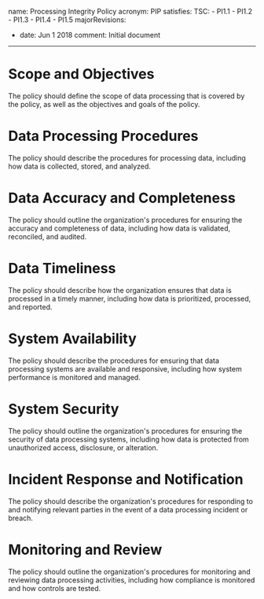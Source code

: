 name: Processing Integrity Policy
acronym: PIP
satisfies:
  TSC:
    - PI1.1
    - PI1.2
    - PI1.3
    - PI1.4
    - PI1.5
majorRevisions:
  - date: Jun 1 2018
    comment: Initial document
---

<!-- Generated by Chat-GPT -->

# Scope and Objectives
The policy should define the scope of data processing that is covered by the policy, as well as the objectives and goals of the policy.

# Data Processing Procedures
The policy should describe the procedures for processing data, including how data is collected, stored, and analyzed.

# Data Accuracy and Completeness
The policy should outline the organization's procedures for ensuring the accuracy and completeness of data, including how data is validated, reconciled, and audited.

# Data Timeliness
The policy should describe how the organization ensures that data is processed in a timely manner, including how data is prioritized, processed, and reported.

# System Availability
The policy should describe the procedures for ensuring that data processing systems are available and responsive, including how system performance is monitored and managed.

# System Security
The policy should outline the organization's procedures for ensuring the security of data processing systems, including how data is protected from unauthorized access, disclosure, or alteration.

# Incident Response and Notification
The policy should describe the organization's procedures for responding to and notifying relevant parties in the event of a data processing incident or breach.

# Monitoring and Review
The policy should outline the organization's procedures for monitoring and reviewing data processing activities, including how compliance is monitored and how controls are tested.